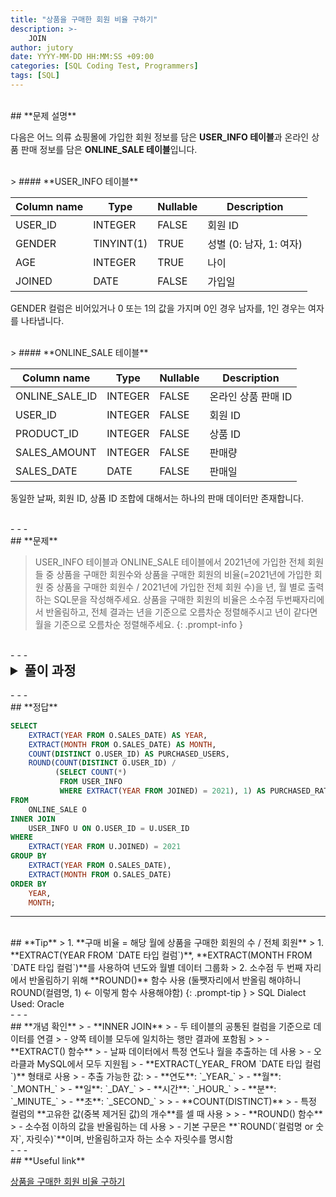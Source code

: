 ```yaml
---
title: "상품을 구매한 회원 비율 구하기"
description: >-
    JOIN
author: jutory
date: YYYY-MM-DD HH:MM:SS +09:00  
categories: [SQL Coding Test, Programmers]  
tags: [SQL]  
---
```

<br>
## **문제 설명**

다음은 어느 의류 쇼핑몰에 가입한 회원 정보를 담은 **USER_INFO 테이블**과 온라인 상품 판매 정보를 담은 **ONLINE_SALE 테이블**입니다.

<br>  
> #### **USER_INFO 테이블**  

| Column name | Type        | Nullable | Description       |
|-------------|-------------|----------|-------------------|
| USER_ID     | INTEGER     | FALSE    | 회원 ID           |
| GENDER      | TINYINT(1)  | TRUE     | 성별 (0: 남자, 1: 여자) |
| AGE         | INTEGER     | TRUE     | 나이              |
| JOINED      | DATE        | FALSE    | 가입일            |

GENDER 컬럼은 비어있거나 0 또는 1의 값을 가지며 0인 경우 남자를, 1인 경우는 여자를 나타냅니다.

<br>  
> #### **ONLINE_SALE 테이블**  

| Column name       | Type    | Nullable | Description         |
|-------------------|---------|----------|---------------------|
| ONLINE_SALE_ID    | INTEGER | FALSE    | 온라인 상품 판매 ID |
| USER_ID           | INTEGER | FALSE    | 회원 ID             |
| PRODUCT_ID        | INTEGER | FALSE    | 상품 ID             |
| SALES_AMOUNT      | INTEGER | FALSE    | 판매량              |
| SALES_DATE        | DATE    | FALSE    | 판매일              |

동일한 날짜, 회원 ID, 상품 ID 조합에 대해서는 하나의 판매 데이터만 존재합니다.

<br>
- - -
<br>
## **문제**

> USER_INFO 테이블과 ONLINE_SALE 테이블에서 2021년에 가입한 전체 회원들 중 상품을 구매한 회원수와 상품을 구매한 회원의 비율(=2021년에 가입한 회원 중 상품을 구매한 회원수 / 2021년에 가입한 전체 회원 수)을 년, 월 별로 출력하는 SQL문을 작성해주세요. 상품을 구매한 회원의 비율은 소수점 두번째자리에서 반올림하고, 전체 결과는 년을 기준으로 오름차순 정렬해주시고 년이 같다면 월을 기준으로 오름차순 정렬해주세요.
{: .prompt-info }

<br>
- - -
<br>
<details>
  <summary style="font-size: 1.5em; font-weight: bold;">풀이 과정</summary>
<div markdown="1">
1. **조건 확인**  
   - 2021년에 가입한 회원만 대상으로 계산해야 함
   - **년, 월별로 그룹화**하여 월별로 상품을 구매한 회원 수와 구매 비율을 계산

2. **회원과 판매 데이터를 결합 (LEFT JOIN)**  
   - 두 테이블을 **`USER_ID`**를 기준으로 조인  
   - **LEFT JOIN** 사용 이유 : 모든 회원 정보 기준으로 판매 정보를 결합해야 하므로

3. **상품 구매 여부 확인**  
   - 특정 연도, 월에 동일한 회원이 여러 번 구매했더라도 중복 카운트하면 안 되므로
   -  각 기간별로 **고유한 USER_ID**를 세기 위해 **COUNT(DISTINCT)** 이렇게 하자

4. **2021년에 가입한 전체 회원 수 계산**  
   - 서브쿼리로 전체 회원 수를 가져와서 나중에 구매 비율을 계산하는 데 써야겠군

5. **구매 비율 계산**  
   - 구매 비율은 **해당 월에 상품을 구매한 회원의 수 / 전체 회원 수**로 계산
   - 소수점 두 번째 자리에서 반올림 해야하니 **ROUND** 사용하자

6. **결과 정렬**  
   - 정렬 기준에 따라 **ORDER BY**로 결과 정렬
     - **년도와 월** 기준으로 ASC 정렬

* **교훈**  
   - DISTINCT와 GROUP BY를 같이 사용해서 중복을 방지하고 정확한 결과 얻을 수 있도록.. 중복 카운트하면 안되는 경우.. 잘 띵킹하여 사용하자...

</div>
</details>

<br>
- - -
<br>
## **정답**

```sql
SELECT 
    EXTRACT(YEAR FROM O.SALES_DATE) AS YEAR, 
    EXTRACT(MONTH FROM O.SALES_DATE) AS MONTH,
    COUNT(DISTINCT O.USER_ID) AS PURCHASED_USERS,
    ROUND(COUNT(DISTINCT O.USER_ID) / 
          (SELECT COUNT(*) 
           FROM USER_INFO 
           WHERE EXTRACT(YEAR FROM JOINED) = 2021), 1) AS PURCHASED_RATIO
FROM 
    ONLINE_SALE O
INNER JOIN 
    USER_INFO U ON O.USER_ID = U.USER_ID
WHERE 
    EXTRACT(YEAR FROM U.JOINED) = 2021
GROUP BY 
    EXTRACT(YEAR FROM O.SALES_DATE), 
    EXTRACT(MONTH FROM O.SALES_DATE)
ORDER BY 
    YEAR, 
    MONTH;
```

- - -
<br>
## **Tip**
> 1. **구매 비율 = 해당 월에 상품을 구매한 회원의 수 / 전체 회원**
> 1. **EXTRACT(YEAR FROM `DATE 타입 컬럼`)**, **EXTRACT(MONTH FROM `DATE 타입 컬럼`)**를 사용하여 년도와 월별 데이터 그룹화
> 2. 소수점 두 번째 자리에서 반올림하기 위해 **ROUND()** 함수 사용 (둘쨋자리에서 반올림 해야하니 ROUND(컬렴명, 1) <- 이렇게 함수 사용해야함)
{: .prompt-tip }
> SQL Dialect Used: Oracle

<br>
- - -
<br>
## **개념 확인**
> - **INNER JOIN**
>    - 두 테이블의 공통된 컬럼을 기준으로 데이터를 연결
>    - 양쪽 테이블 모두에 일치하는 행만 결과에 포함됨
>
> - **EXTRACT() 함수**
>    - 날짜 데이터에서 특정 연도나 월을 추출하는 데 사용
>    - 오라클과 MySQL에서 모두 지원됩
>    - **EXTRACT(_YEAR_ FROM `DATE 타입 컬럼`)** 형태로 사용
>    - 추출 가능한 값:
>      - **연도**: `_YEAR_`
>      - **월**: `_MONTH_`
>      - **일**: `_DAY_`
>      - **시간**: `_HOUR_`
>      - **분**: `_MINUTE_`
>      - **초**: `_SECOND_`
>
> - **COUNT(DISTINCT)**  
>    - 특정 컬럼의 **고유한 값(중복 제거된 값)의 개수**를 셀 때 사용
>
> - **ROUND() 함수**
>    - 소수점 이하의 값을 반올림하는 데 사용
>    - 기본 구문은 **`ROUND(`컬럼명 or 숫자`, 자릿수)`**이며, 반올림하고자 하는 소수 자릿수를 명시함

<br>
- - -
<br>
## **Useful link**

[상품을 구매한 회원 비율 구하기](https://school.programmers.co.kr/learn/courses/30/lessons/131534)